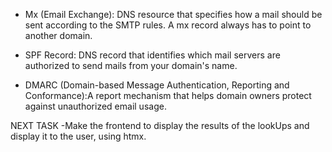 
- Mx (Email Exchange): DNS resource that specifies how a mail should be sent according to the SMTP rules.
A mx record always has to point to another domain.

- SPF Record: DNS record that identifies which mail servers are authorized to send mails from your domain's name.

- DMARC (Domain-based Message Authentication, Reporting and Conformance):A report mechanism that helps domain owners protect against unauthorized email usage.

NEXT TASK
-Make the frontend to display the results of the lookUps and display it to the user, using htmx.
